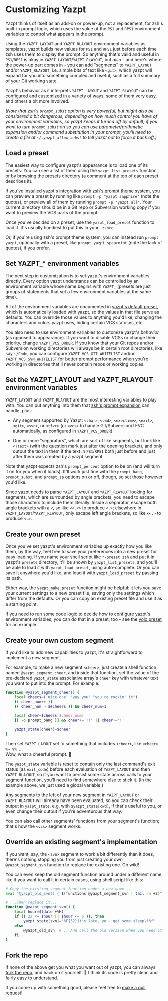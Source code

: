 # Customizing Yazpt

Yazpt thinks of itself as an add-on or power-up, not a replacement, for zsh's built-in prompt logic, which uses the value of the `PS1` and `RPS1` environment variables to control what appears in the prompt.

Using the `YAZPT_LAYOUT` and `YAZPT_RLAYOUT` environment variables as templates, yazpt builds new values for `PS1` and `RPS1` just before each time zsh uses them to display the prompt. So anything that's valid and useful in `PS1`/`RPS1` is okay in `YAZPT_LAYOUT`/`YAZPT_RLAYOUT`, but _also_ - and here's where the power-up part comes in - you can add "segments" to `YAZPT_LAYOUT` and/or `YAZPT_RLAYOUT`, i.e. simple bits of text like `<git>`, which yazpt will expand for you into something complex and useful, such as a full summary of your Git working state.

Yazpt's behavior as it interprets `YAZPT_LAYOUT` and `YAZPT_RLAYOUT` can be configured and customized in a variety of ways, some of them very easy, and others a bit more involved.

_(Note that zsh's `prompt_subst` option is very powerful, but might also be considered a bit dangerous, depending on how much control you have of your environment variables, so yazpt keeps it turned off by default; if you want to turn `prompt_subst` on so you can use parameter/arithmetic expansion and/or command substitution in your prompt, you'll need to create a file at `~/.yazpt_allow_subst` to tell yazpt not to force it back off.)_


## Load a preset

The easiest way to configure yazpt's appearance is to load one of its presets. You can see a list of them using the `yazpt_list_presets` function, or by browsing the [presets](./presets) directory (a comment at the top of each preset describes it).

If you've [installed](./resources/install-resources.zsh) yazpt's [integration with zsh's prompt theme system](./resources/prompt_yazpt_setup), you can preview a preset by running like `prompt -p "yazpt sapphire"` (note the quotes), or preview all of them by running `prompt -p "yazpt all"`. Your current directory should be in a Git repo or Subversion working copy if you want to preview the VCS parts of the prompt.

Once you've decided on a preset, use the `yazpt_load_preset` function to load it. It's usually handiest to put this in your `.zshrc`.

Or, if you're using zsh's prompt theme system, you can instead run `prompt yazpt`, optionally with a preset, like `prompt yazpt spearmint` (note the lack of quotes), if you prefer.


## Set YAZPT_* environment variables

The next step in customization is to set yazpt's environment variables directly. Every option yazpt understands can be controlled by an environment variable whose name begins with `YAZPT_` (presets are just groups of statements that set a few environment variables at the same time).

All of the environment variables are documented in [yazpt's default preset](./presets/default-preset.zsh), which is automatically loaded with yazpt, so the values in that file serve as defaults. You can override those values to anything you'd like, changing the characters and colors yazpt uses, hiding certain VCS statuses, etc.

You also need to use environment variables to customize yazpt's _behavior_ (as opposed to appearance). If you want to disable VCSs or change their priority, change `YAZPT_VCS_ORDER`. If you know that your Git repos and/or Subversion working directories will always be in certain root directories, like say `~/Code`, you can configure `YAZPT_VCS_GIT_WHITELIST` and/or `YAZPT_VCS_SVN_WHITELIST` for better prompt performance when you're working in directories that'll never contain repos or working copies.


## Set the YAZPT_LAYOUT and YAZPT_RLAYOUT environment variables

`YAZPT_LAYOUT` and `YAZPT_RLAYOUT` are the most interesting variables to play with. You can put anything into them that [zsh's prompt expansion](http://zsh.sourceforge.net/Doc/Release/Prompt-Expansion.html) can handle, plus:

* Any segment supported by Yazpt: `<char>`, `<cwd>`, `<exectime>`, `<exit>`, `<git>`, `<svn>`, or `<tfvc>`
  (or `<vcs>` to handle Git/Subversion/TFVC automatically, as configured in `YAZPT_VCS_ORDER`)

* One or more "separators", which are sort of like segments, but look like `<?text>` (with the question mark
  just after the opening bracket), and only output the text in them if the text in `PS1`/`RPS1` both just before
  and just after them was created by a yazpt segment

Note that yazpt expects zsh's `prompt_percent` option to be on (and will turn it on for you when it loads). It'll work just fine with the `prompt_bang`, `prompt_subst`, and `prompt_sp` [options](http://zsh.sourceforge.net/Doc/Release/Options.html#Prompting) on or off, though, so set those however you'd like.

Since yazpt needs to parse `YAZPT_LAYOUT` and `YAZPT_RLAYOUT` looking for segments, which are surrounded by angle brackets, you need to escape those characters to include them literally. Inside a separator, escape both angle brackets with a `<`, so like `<<.<>` to produce `<.>`; elsewhere in `YAZPT_LAYOUT`/`YAZPT_RLAYOUT`, only escape left angle brackets, so like `<<.>` to produce `<.>`.


## Create your own preset

Once you've set yazpt's environment variables up exactly how you like them, by the way, feel free to save your preferences into a new preset for easy loading. If you name your shell script like `*-preset.zsh` and put it in yazpt's `presets` directory, it'll be shown by `yazpt_list_presets`, and you'll be able to load it with `yazpt_load_preset`, using auto-complete. Or you can save it anywhere you'd like, and load it with `yazpt_load_preset` by passing its path.

Either way, the `yazpt_make_preset` function might be helpful: it lets you save your current settings to a new preset file, saving only the settings which differ from the defaults. Or you can copy an existing preset file and use it as a starting point.

If you need to run some code logic to decide how to configure yazpt's environment variables, you can do that in a preset, too - see the [yolo preset](./presets/yolo-preset.zsh) for an example.


## Create your own custom segment

If you'd like to add new capabilities to yazpt, it's straightforward to implement a new segment.

For example, to make a new segment `<cheer>`, just create a shell function named `@yazpt_segment_cheer`, and inside that function, set the value of the pre-declared `yazpt_state` associative array's `cheer` key with whatever text you want to put into the prompt. For example:

```sh
function @yazpt_segment_cheer() {
	local cheers=('nice one' 'yay you' "you're rockin' it")
	(( cheer_num++ ))
	(( cheer_num > $#cheers )) && cheer_num=1
	
	local cheer=$cheers[$cheer_num]
	[[ -o prompt_bang ]] && cheer+='!!' || cheer+='!'

	yazpt_state[cheer]=$cheer
}
```

Then set `YAZPT_LAYOUT` set to something that includes `<cheer>`, like `<cheer> %~ %% `...   
Wow, what a cheerful prompt. 🙂

The `yazpt_state` variable is reset to contain only the last command's exit status (as `exit_code`) before each evaluation of `YAZPT_LAYOUT` and then `YAZPT_RLAYOUT`, so if you want to persist some state across calls to your segment function, you'll need to find somewhere else to stick it. (In the example above, we just used a global variable.)

Any segments to the left of your new segment in `YAZPT_LAYOUT` or `YAZPT_RLAYOUT` will already have been evaluated, so you can check their output in `yazpt_state`, e.g. with `$yazpt_state[cwd]`, if that's useful to you, or even change their output if you're adventurous that way.

You can also call other segments' functions from your segment's function; that's how the `<vcs>` segment works.


## Override an existing segment's implementation

If you want, say, the `<svn>` segment to work a bit differently than it does, there's nothing stopping you from just creating your own `@yazpt_segment_svn` function to replace the existing one. Go wild!

You can even keep the old segment function around under a different name, like if you want to call it in certain cases, using shell script like this:

```sh
# Copy the existing segment function under a new name...
eval "@yazpt_old_svn() { $(functions @yazpt_segment_svn | tail -n +2)"

# ...Then replace it...
function @yazpt_segment_svn() {
	local hour=$(date +%H)
	if (( 23 <= $hour || $hour <= 6 )); then
		yazpt_state[svn]="%F{52}it's late, yo - get some sleep\!%f"
	else
		@yazpt_old_svn  # ...And call the old version when you need it
	fi
}
```


## Fork the repo

If none of the above get you what you want out of yazpt, you can always [fork the repo](https://github.com/jakshin/yazpt), and hack on it yourself. 🙂  I think its code is pretty clean and fairly easy to understand.

If you come up with something good, please feel free to [make a pull request](https://github.com/jakshin/yazpt/pulls)!
